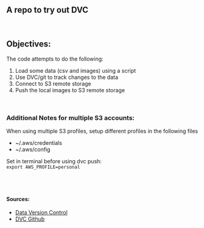 ## A repo to try out DVC

<br>

## Objectives:
The code attempts to do the following:
1. Load some data (csv and images) using a script
2. Use DVC/git to track changes to the data
3. Connect to S3 remote storage
4. Push the local images to S3 remote storage
   
<br>

### Additional Notes for multiple S3 accounts:
When using multiple S3 profiles, setup different profiles in the following files 
- ~/.aws/credentials 
- ~/.aws/config

Set in terminal before using dvc push: <br>
```export AWS_PROFILE=personal ```

<br>
<br>

#### Sources:
- [Data Version Control](https://dvc.org/)
- [DVC Github](https://github.com/iterative/dvc)


